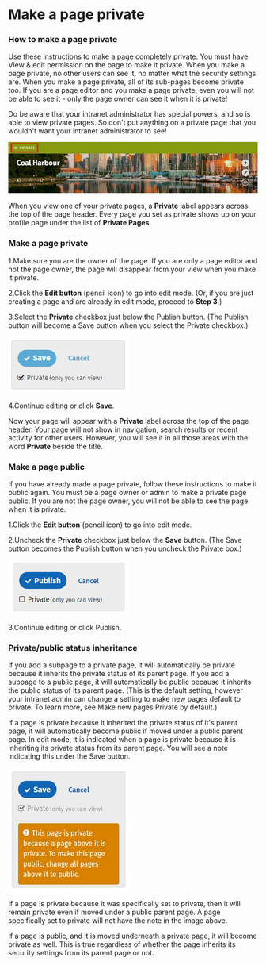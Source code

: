 # Make a page private

### How to make a page private

Use these instructions to make a page completely private. You must have View & edit permission on the page to make it private. When you make a page private, no other users can see it, no matter what the security settings are. When you make a page private, all of its sub-pages become private too. If you are a page editor and you make a page private, even you will not be able to see it - only the page owner can see it when it is private!  
  
Do be aware that your intranet administrator has special powers, and so is able to view private pages. So don't put anything on a private page that you wouldn't want your intranet administrator to see!

![](../../.gitbook/assets/1%20%285%29.jpg)



When you view one of your private pages, a **Private** label appears across the top of the page header. Every page you set as private shows up on your profile page under the list of **Private Pages**. 

### Make a page private 

1.Make sure you are the owner of the page. If you are only a page editor and not the page owner, the page will disappear from your view when you make it private.

2.Click the **Edit button** \(pencil icon\) to go into edit mode. \(Or, if you are just creating a page and are already in edit mode, proceed to **Step 3**.\)

3.Select the **Private** checkbox just below the Publish button. \(The Publish button will become a Save button when you select the Private checkbox.\)

![](../../.gitbook/assets/2%20%287%29.jpg)

4.Continue editing or click **Save**.

Now your page will appear with a **Private** label across the top of the page header. Your page will not show in navigation, search results or recent activity for other users. However, you will see it in all those areas with the word **Private** beside the title.

### Make a page public

If you have already made a page private, follow these instructions to make it public again. You must be a page owner or admin to make a private page public. If you are not the page owner, you will not be able to see the page when it is private.

1.Click the **Edit button** \(pencil icon\) to go into edit mode.

2.Uncheck the **Private** checkbox just below the **Save** button. \(The Save button becomes the Publish button when you uncheck the Private box.\)

![](../../.gitbook/assets/3%20%2814%29.jpg)



3.Continue editing or click Publish.

### Private/public status inheritance

If you add a subpage to a private page, it will automatically be private because it inherits the private status of its parent page. If you add a subpage to a public page, it will automatically be public because it inherits the public status of its parent page. \(This is the default setting, however your intranet admin can change a setting to make new pages default to private. To learn more, see Make new pages Private by default.\)  
  
If a page is private because it inherited the private status of it's parent page, it will automatically become public if moved under a public parent page. In edit mode, it is indicated when a page is private because it is inheriting its private status from its parent page. You will see a note indicating this under the Save button.

![](../../.gitbook/assets/4%20%2846%29.jpg)

If a page is private because it was specifically set to private, then it will remain private even if moved under a public parent page. A page specifically set to private will not have the note in the image above.

If a page is public, and it is moved underneath a private page, it will become private as well. This is true regardless of whether the page inherits its security settings from its parent page or not.  


